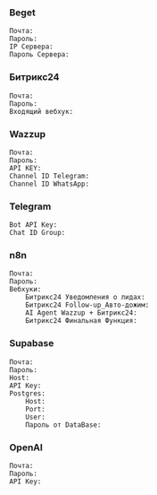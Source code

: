 ### Beget
	Почта:
	Пароль:
	IP Сервера:
	Пароль Сервера:
### Битрикс24
	Почта:
	Пароль:
	Входящий вебхук:
### Wazzup
	Почта:
	Пароль: 
	API KEY:
	Channel ID Telegram:
	Channel ID WhatsApp:
### Telegram
	Bot API Key:
	Chat ID Group:
### n8n
	Почта:
	Пароль:
	Вебхуки:
		Битрикс24 Уведомления о лидах:
		Битрикс24 Follow-up_Авто-дожим:
		AI Agent Wazzup + Битрикс24:
		Битрикс24 Финальная Функция:
### Supabase
	Почта:
	Пароль:
	Host:
	API Key:
	Postgres:
		Host:
		Port:
		User:
		Пароль от DataBase:
### OpenAI
	Почта:
	Пароль:
	API Key:
